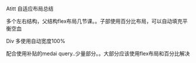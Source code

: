 Atitt 自适应布局总结


多个左右结构，父结构flex布局几节课。。子部使用百分比布局，可以自动填充平衡空血

Div 多使用自动宽度100%

配合使用补贴的medai query..少量部分。。大部分应该使用flex布局和百分比解决
